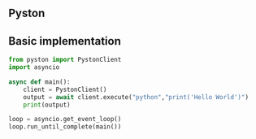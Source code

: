 ## Pyston


##  Basic implementation
```py
from pyston import PystonClient
import asyncio

async def main():
    client = PystonClient()
    output = await client.execute("python","print('Hello World')")
    print(output)

loop = asyncio.get_event_loop()
loop.run_until_complete(main())
```